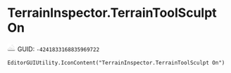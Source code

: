 # TerrainInspector.TerrainToolSculpt On
![](/img/TerrainInspector.TerrainToolSculpt%20On.png)
GUID: `-4241833168835969722`
```
EditorGUIUtility.IconContent("TerrainInspector.TerrainToolSculpt On")
```
